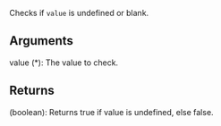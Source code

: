 Checks if `value` is undefined or blank.


## Arguments
value (*): The value to check.


## Returns
(boolean): Returns true if value is undefined, else false.
